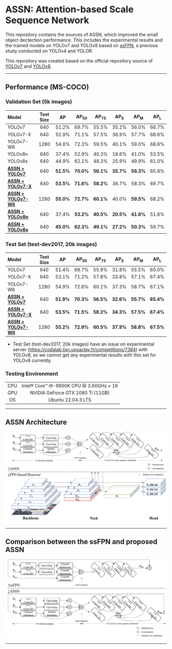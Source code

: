 # ASSN: Attention-based Scale Sequence Network

This repository contains the sources of ASSN, which improved the small object dectection performance. This includes the experimental results and the trained models on YOLOv7 and YOLOv8 based on [ssFPN](https://github.com/smu-ivpl/ssFPN), a previous study conducted on YOLOv4 and YOLOR.

This repository was created based on the official repository source of [YOLOv7](https://github.com/WongKinYiu/yolov7) and [YOLOv8](https://github.com/ultralytics/ultralytics).

----------------------------
## Performance (MS-COCO)
### Validation Set (5k images)
| Model | Test Size | AP | AP<sub>50</sub> | AP<sub>75</sub> | AP<sub>S</sub> | AP<sub>M</sub> | AP<sub>L</sub> |
| :-- | :-: | :-: | :-: | :-: | :-: | :-: | :-: |
| YOLOv7 | 640 | 51.2% | 69.7% | 55.5% | 35.2% | 56.0% | 66.7% |
| YOLOv7-X | 640 | 52.9% | 71.1% | 57.5% | 36.9% | 57.7% | 68.6% |
| YOLOv7-W6 | 1280 | 54.6% | 72.3% | 59.5% | 40.1% | 59.0% | 68.6% |
| YOLOv8n | 640 | 37.4% | 52.9% | 40.3% | 18.6% | 41.0% | 53.5% |
| YOLOv8s | 640 | 44.9% | 62.1% | 48.3% | 25.9% | 49.9% | 61.0% |
| [**ASSN + YOLOv7**](https://drive.google.com/file/d/1oWQaeN-RIJINg4onkJafDyoPVq9UohcG/view?usp=drive_link) | 640 | **51.5%** | **70.0%** | **56.1%** | **35.7%** | **56.3%** | 65.8% |
| [**ASSN + YOLOv7-X**](https://drive.google.com/file/d/1KzQpplxyk3vRcP_K1CNOc0LNaVcazBfD/view?usp=drive_link) | 640 | **53.5%** | **71.6%** | **58.2%** | 36.7% | 58.3% | 69.7% |
| [**ASSN + YOLOv7-W6**](https://drive.google.com/file/d/1a0i74WuVH5ZM9AHLDLhwq6zFUNX89RHG/view?usp=drive_link) | 1280 | **55.0%** | **72.7%** | **60.1%** | 40.0% | **59.5%** | 68.2% |
| [**ASSN + YOLOv8n**](https://drive.google.com/file/d/1Ec6nRszQgeT528FzGoCnn8DOmlCwdoJ-/view?usp=sharing) | 640 | 37.4% | **53.2%** | **40.5%** | **20.5%** | **41.6%** | 51.6% |
| [**ASSN + YOLOv8s**](https://drive.google.com/file/d/1-AKOf4rUgRXSv20uvbrvEuj3HWHRqcKq/view?usp=sharing) | 640 | **45.0%** | **62.3%** | **49.1%** | **27.2%** | **50.3%** | 59.7% |
### Test Set (test-dev2017, 20k images)
| Model | Test Size | AP | AP<sub>50</sub> | AP<sub>75</sub> | AP<sub>S</sub> | AP<sub>M</sub> | AP<sub>L</sub> |
| :-- | :-: | :-: | :-: | :-: | :-: | :-: | :-: |
| YOLOv7 | 640 | 51.4% | 69.7% | 55.9% | 31.8% | 55.5% | 65.0% |
| YOLOv7-X | 640 | 53.1% | 71.2% | 57.8% | 33.8% | 57.1% | 67.4% |
| YOLOv7-W6 | 1280 | 54.9% | 72.6% | 60.1% | 37.3% | 58.7% | 67.1% |
| [**ASSN + YOLOv7**](https://drive.google.com/file/d/1oWQaeN-RIJINg4onkJafDyoPVq9UohcG/view?usp=drive_link) | 640 | **51.9%** | **70.3%** | **56.5%** | **32.6%** | **55.7%** | **65.4%** |
| [**ASSN + YOLOv7-X**](https://drive.google.com/file/d/1KzQpplxyk3vRcP_K1CNOc0LNaVcazBfD/view?usp=drive_link) | 640 | **53.5%** | **71.5%** | **58.2%** | **34.3%** | **57.5%** | **67.4%** |
| [**ASSN + YOLOv7-W6**](https://drive.google.com/file/d/1a0i74WuVH5ZM9AHLDLhwq6zFUNX89RHG/view?usp=drive_link) | 1280 | **55.2%** | **72.9%** | **60.5%** | **37.9%** | **58.8%** | **67.5%** |
* Test Set (test-dev2017, 20k images) have an issue on experimental server (https://codalab.lisn.upsaclay.fr/competitions/7384) with YOLOv8, so we cannot get any experimental results with this set for YOLOv8 currently.
### Testing Environment
|||
| :-: | :-: |
| CPU | Intel® Core™ i9-9900K CPU @ 3.60GHz × 16 |
| GPU | NVIDIA GeForce GTX 1080 Ti (11GB) |
| OS | Ubuntu 22.04.3 LTS |
----------------------------
## ASSN Architecture
![architecture](figure/architecture.png)

----------------------------
## Comparison between the ssFPN and proposed ASSN
![comparison](figure/comparison.png)
***
